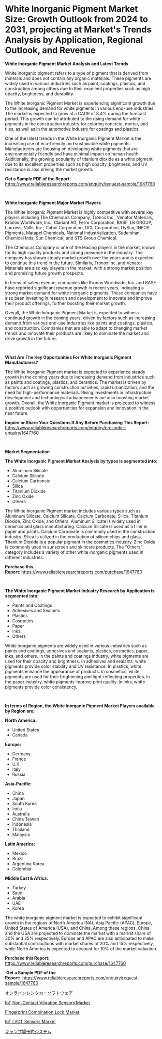 <p><h1>White Inorganic Pigment Market Size: Growth Outlook from 2024 to 2031, projecting at Market's Trends Analysis by Application, Regional Outlook, and Revenue</h1></p><p><strong>White Inorganic Pigment Market Analysis and Latest Trends</strong></p>
<p><p>White inorganic pigment refers to a type of pigment that is derived from minerals and does not contain any organic materials. These pigments are widely used in various industries such as paint, coatings, plastics, and construction among others due to their excellent properties such as high opacity, brightness, and durability.</p><p>The White Inorganic Pigment Market is experiencing significant growth due to the increasing demand for white pigments in various end-use industries. The market is expected to grow at a CAGR of 8.4% during the forecast period. This growth can be attributed to the rising demand for white pigments in the construction industry for coloring concrete, mortar, and tiles, as well as in the automotive industry for coatings and plastics.</p><p>One of the latest trends in the White Inorganic Pigment Market is the increasing use of eco-friendly and sustainable white pigments. Manufacturers are focusing on developing white pigments that are environmentally friendly and have minimal impact on human health. Additionally, the growing popularity of titanium dioxide as a white pigment due to its excellent properties such as high opacity, brightness, and UV resistance is also driving the market growth.</p></p>
<p><strong>Get a Sample PDF of the Report:&nbsp;</strong> <a href="https://www.reliableresearchreports.com/enquiry/request-sample/1647760">https://www.reliableresearchreports.com/enquiry/request-sample/1647760</a></p>
<p>&nbsp;</p>
<p><strong>White Inorganic Pigment Major Market Players</strong></p>
<p><p>The White Inorganic Pigment Market is highly competitive with several key players including The Chemours Company, Tronox Inc., Venator Materials, Kronos Worldwide, Inc., Clariant AG, Ferro Corporation, BASF, LB GROUP, Lanxess, Valhi, Inc., Cabot Corporation, DCL Corporation, DyStar, INEOS Pigments, Matapel Chemicals, National Industrialization, Sudarshan Chemical Inds, Sun Chemical, and STS Group Chemical.</p><p>The Chemours Company is one of the leading players in the market, known for its high-quality products and strong presence in the industry. The company has shown steady market growth over the years and is expected to continue this trend in the future. Similarly, Tronox Inc. and Venator Materials are also key players in the market, with a strong market position and promising future growth prospects.</p><p>In terms of sales revenue, companies like Kronos Worldwide, Inc. and BASF have reported significant revenue growth in recent years, indicating a strong market demand for white inorganic pigments. These companies have also been investing in research and development to innovate and improve their product offerings, further boosting their market growth.</p><p>Overall, the White Inorganic Pigment Market is expected to witness continued growth in the coming years, driven by factors such as increasing demand from various end-use industries like paints and coatings, plastics, and construction. Companies that are able to adapt to changing market trends and innovate their products are likely to dominate the market and drive growth in the future.</p></p>
<p>&nbsp;</p>
<p><strong>What Are The Key Opportunities For White Inorganic Pigment Manufacturers?</strong></p>
<p><p>The White Inorganic Pigment market is expected to experience steady growth in the coming years due to increasing demand from industries such as paints and coatings, plastics, and ceramics. The market is driven by factors such as growing construction activities, rapid urbanization, and the need for high-performance materials. Rising investments in infrastructure development and technological advancements are also boosting market growth. Overall, the White Inorganic Pigment market is projected to witness a positive outlook with opportunities for expansion and innovation in the near future.</p></p>
<p><strong>Inquire or Share Your Questions If Any Before Purchasing This Report:</strong> <a href="https://www.reliableresearchreports.com/enquiry/pre-order-enquiry/1647760">https://www.reliableresearchreports.com/enquiry/pre-order-enquiry/1647760</a></p>
<p>&nbsp;</p>
<p><strong>Market Segmentation</strong></p>
<p><strong>The White Inorganic Pigment Market Analysis by types is segmented into:</strong></p>
<p><ul><li>Aluminum Silicate</li><li>Calcium Silicate</li><li>Calcium Carbonate</li><li>Silica</li><li>Titanium Dioxide</li><li>Zinc Oxide</li><li>Others</li></ul></p>
<p><p>The White Inorganic Pigment market includes various types such as Aluminum Silicate, Calcium Silicate, Calcium Carbonate, Silica, Titanium Dioxide, Zinc Oxide, and Others. Aluminum Silicate is widely used in ceramics and glass manufacturing. Calcium Silicate is used as a filler in paper and paints. Calcium Carbonate is commonly used in the construction industry. Silica is utilized in the production of silicon chips and glass. Titanium Dioxide is a popular pigment in the cosmetics industry. Zinc Oxide is commonly used in sunscreen and skincare products. The "Others" category includes a variety of other white inorganic pigments used in different industries.</p></p>
<p><strong>Purchase this Report:&nbsp;</strong><a href="https://www.reliableresearchreports.com/purchase/1647760">https://www.reliableresearchreports.com/purchase/1647760</a></p>
<p>&nbsp;</p>
<p><strong>The White Inorganic Pigment Market Industry Research by Application is segmented into:</strong></p>
<p><ul><li>Paints and Coatings</li><li>Adhesives and Sealants</li><li>Plastics</li><li>Cosmetics</li><li>Paper</li><li>Inks</li><li>Others</li></ul></p>
<p><p>White inorganic pigments are widely used in various industries such as paints and coatings, adhesives and sealants, plastics, cosmetics, paper, inks, and others. In the paints and coatings industry, white pigments are used for their opacity and brightness. In adhesives and sealants, white pigments provide color stability and UV resistance. In plastics, white pigments enhance the appearance of products. In cosmetics, white pigments are used for their brightening and light-reflecting properties. In the paper industry, white pigments improve print quality. In inks, white pigments provide color consistency.</p></p>
<p>&nbsp;</p>
<p><strong>In terms of Region, the White Inorganic Pigment Market Players available by Region are:</strong></p>
<p>
    <p> <strong> North America: </strong>
        <ul>
            <li>United States</li>
            <li>Canada</li>
        </ul>
        </p> 
    <p> <strong> Europe: </strong>
        <ul>
            <li>Germany</li>
            <li>France</li>
            <li>U.K.</li>
            <li>Italy</li>
            <li>Russia</li>
        </ul>
        </p> 
    <p> <strong> Asia-Pacific: </strong>
        <ul>
            <li>China</li>
            <li>Japan</li>
            <li>South Korea</li>
            <li>India</li>
            <li>Australia</li>
            <li>China Taiwan</li>
            <li>Indonesia</li>
            <li>Thailand</li>
            <li>Malaysia</li>
        </ul>
        </p> 
    <p> <strong> Latin America: </strong>
        <ul>
            <li>Mexico</li>
            <li>Brazil</li>
            <li>Argentina Korea</li>
            <li>Colombia</li>
        </ul>
        </p> 
    <p> <strong> Middle East & Africa: </strong>
        <ul>
            <li>Turkey</li>
            <li>Saudi</li>
            <li>Arabia</li>
            <li>UAE</li>
            <li>Korea</li>
        </ul>
    </p>
    </p>
<p><p>The white inorganic pigment market is expected to exhibit significant growth in the regions of North America (NA), Asia Pacific (APAC), Europe, United States of America (USA), and China. Among these regions, China and the USA are projected to dominate the market with a market share of 30% and 25% respectively. Europe and APAC are also anticipated to make substantial contributions with market shares of 20% and 15% respectively, while North America is expected to account for 10% of the market valuation.</p></p>
<p><strong>Purchase this Report: </strong><a href="https://www.reliableresearchreports.com/purchase/1647760">https://www.reliableresearchreports.com/purchase/1647760</a></p>
<p>&nbsp;<strong>Get a Sample PDF of the Report:&nbsp;&nbsp;</strong><a href="https://www.reliableresearchreports.com/enquiry/request-sample/1647760">https://www.reliableresearchreports.com/enquiry/request-sample/1647760</a></p>
<p><strong></strong></p>
<p><p><a href="https://medium.com/@evanmedhurst2023/%E3%82%AA%E3%83%B3%E3%83%A9%E3%82%A4%E3%83%B3%E8%BB%8A%E4%B8%A1%E3%83%AC%E3%83%B3%E3%82%BF%E3%83%AB%E3%82%BD%E3%83%95%E3%83%88%E3%82%A6%E3%82%A7%E3%82%A2%E5%B8%82%E5%A0%B4%E3%81%AF-%E5%B8%82%E5%A0%B4%E3%82%B7%E3%82%A7%E3%82%A2-%E3%82%B5%E3%82%A4%E3%82%BA-%E3%81%8A%E3%82%88%E3%81%B32031%E5%B9%B4%E3%81%BE%E3%81%A7%E3%81%AE%E4%BA%88%E6%B8%AC%E3%81%AB%E7%84%A6%E7%82%B9%E3%82%92%E5%BD%93%E3%81%A6%E3%81%A6%E3%81%84%E3%81%BE%E3%81%99-1853ddf23db4">オンラインレンタカーソフトウェア</a></p><p><a href="https://frill-swim-3cd.notion.site/IoT-Non-Contact-Vibration-Sensors-Market-Size-Growing-and-Forecasted-for-period-from-2024-2031-and-791412bfeb7f4e449553a540c5d22264">IoT Non-Contact Vibration Sensors Market</a></p><p><a href="https://view.publitas.com/reportprime-1/fingerprint-combination-lock-market-research-report-the-key-to-successful-business-strategy-forecasted-for-period-from-2024-2031/">Fingerprint Combination Lock Market</a></p><p><a href="https://cautious-neon-760.notion.site/IoT-LVDT-Sensors-Market-Size-Reflecting-a-Forecast-Till-2031-Market-By-Type-By-Application-and-By--5db19e8fd4084bbcabe1c78659c8f2f3">IoT LVDT Sensors Market</a></p><p><a href="https://medium.com/@evanmedhurst2023/%E3%82%AD%E3%83%A3%E3%83%B3%E3%83%97%E5%A0%B4%E4%BA%88%E7%B4%84%E3%82%B7%E3%82%B9%E3%83%86%E3%83%A0%E5%B8%82%E5%A0%B4%E8%A6%8F%E6%A8%A1-cagr-%E3%83%88%E3%83%AC%E3%83%B3%E3%83%89-2024%E5%B9%B4%E3%81%8B%E3%82%892030%E5%B9%B4-1adf7f493a9d">キャンプ場予約システム</a></p></p>